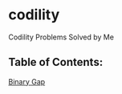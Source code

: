 # codility
Codility Problems Solved by Me

## Table of Contents:

[Binary Gap](https://github.com/glandre/codility/tree/master/BinaryGap)
